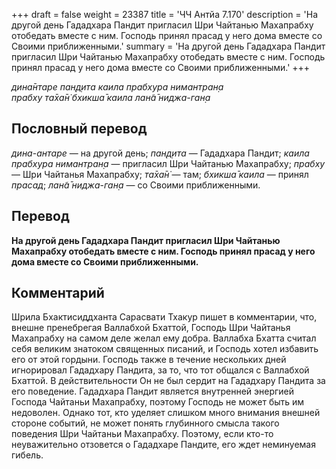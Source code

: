 +++
draft = false
weight = 23387
title = 'ЧЧ Антйа 7.170'
description = 'На другой день Гададхара Пандит пригласил Шри Чайтанью Махапрабху отобедать вместе с ним. Господь принял прасад у него дома вместе со Своими приближенными.'
summary = 'На другой день Гададхара Пандит пригласил Шри Чайтанью Махапрабху отобедать вместе с ним. Господь принял прасад у него дома вместе со Своими приближенными.'
+++

_дина̄нтаре пан̣д̣ита каила прабхура нимантран̣а  
прабху та̄ха̄н̇ бхикша̄ каила лан̃а̄ ниджа-ган̣а_

## Пословный перевод

_дина_\-_антаре_ — на другой день; _пан̣д̣ита_ — Гададхара Пандит; _каила_ _прабхура_ _нимантран̣а_ — пригласил Шри Чайтанью Махапрабху; _прабху_ — Шри Чайтанья Махапрабху; _та̄ха̄н̇_ — там; _бхикша̄_ _каила_ — принял _прасад_; _лан̃а̄_ _ниджа_\-_ган̣а_ — со Своими приближенными.

## Перевод

**На другой день Гададхара Пандит пригласил Шри Чайтанью Махапрабху отобедать вместе с ним. Господь принял прасад у него дома вместе со Своими приближенными.**

## Комментарий

Шрила Бхактисиддханта Сарасвати Тхакур пишет в комментарии, что, внешне пренебрегая Валлабхой Бхаттой, Господь Шри Чайтанья Махапрабху на самом деле желал ему добра. Валлабха Бхатта считал себя великим знатоком священных писаний, и Господь хотел избавить его от этой гордыни. Господь также в течение нескольких дней игнорировал Гададхару Пандита, за то, что тот общался с Валлабхой Бхаттой. В действительности Он не был сердит на Гададхару Пандита за его поведение. Гададхара Пандит является внутренней энергией Господа Чайтаньи Махапрабху, поэтому Господь не может быть им недоволен. Однако тот, кто уделяет слишком много внимания внешней стороне событий, не может понять глубинного смысла такого поведения Шри Чайтаньи Махапрабху. Поэтому, если кто-то неуважительно отзовется о Гададхаре Пандите, его ждет неминуемая гибель.
